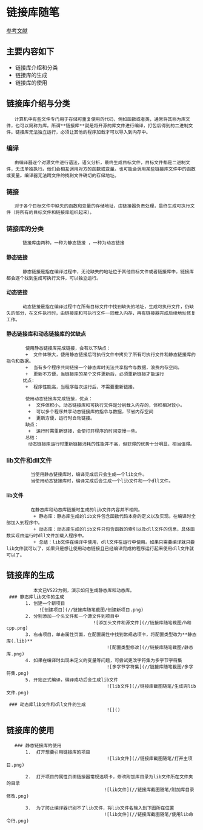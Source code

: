 # 链接库随笔
[参考文献](https://blog.csdn.net/weixin_45004203/article/details/122906403)

## 主要内容如下
   +  链接库介绍和分类
   +  链接库的生成
   +  链接库的使用


## 链接库介绍与分类
       计算机中有些文件专门用于存储可重复使用的代码，例如函数或者类，通常将其称为库文件，也可以简称为库。所谓**链接库**就是将开源的库文件进行编译，打包后得到的二进制文件。链接库无法独立运行，必须让其他的程序加载才可以导入到内存中。

   ###   编译
       由编译器逐个对源文件进行语法，语义分析，最终生成目标文件，目标文件都是二进制文件，无法单独执行。他们会相互调用对方的函数或变量。也可能会调用某些链接库文件中的函数或变量。编译器无法跨文件的找到文件确切的存储地址。

   ###    链接
       对于各个目标文件中缺失的函数和变量的存储地址，由链接器负责处理，最终生成可执行文件（将所有的目标文件和链接库组织起来）。
 
   ###    链接库的分类
          链接库由两种，一种为静态链接 ，一种为动态链接
    
   ####  静态链接
          静态链接是指在编译过程中，无论缺失的地址位于其他目标文件或者链接库中，链接库都会逐个找到生成可执行文件，可以独立运行。

   ####  动态链接
          动态链接是指在编译过程中在所有目标文件中找到缺失的地址，生成可执行文件，仍缺失的部分，在文件执行时，由链接库和可执行文件一同载入内存，再有链接器完成后续地址修复工作。

   ####  静态链接库和动态链接库的优缺点
           使用静态链接库完成链接，会有以下缺点：
           +  文件体积大，使用静态链接后可执行文件中拷贝了所有可执行文件和静态链接库的指令和数据。
           +  当有多个程序共同链接一个静态库时无法共享指令与数据，浪费内存空间。
           +  更新不方便，当链接库的某个文件更新后，必须重新链接才能运行
          优点:
           +  程序性能高，当程序每次运行后，不需要重新链接。
           
           使用动态链接库完成链接，优点：
            +  文件体积小，动态链接库和可执行文件是分别载入内存的，体积相对较小。
            +  可以多个程序共享动态链接库的指令与数据，节省内存空间
            +  更新方便，运行时自动链接。
           缺点：
            +  运行时需重新链接，会使打开程序的时间变慢一些。
           总结：
            动态链接库运行时重新链接消耗的性能并不高，但获得的优势十分明显，相当值得。
           
  ### lib文件和dll文件
             当使用静态链接库时，编译完成后只会生成一个lib文件。
             当使用动态链接库时，编译完成后会生成一个lib文件和一个dll文件。
  
  #### lib文件
             在静态库和动态库链接时生成的lib文件内容并不相同。
              + 静态库：静态库生成的lib文件包含函数代码本身的定义以及实现。在编译时全部加入到程序中。
              + 动态库：动态库生成的lib文件只包含函数的索引以及dll文件的信息，具体函数实现由运行时dll文件加载入程序中。
              + 总结：lib文件在编译中使用，dll文件在运行中使用。如果只需要编译就只要lib文件就可以了，如果只是想让使用动态链接且已经编译完成的程序运行起来使用dll文件就可以了。  

 ## 链接库的生成
              本文已VS22为例，演示如何生成静态库和动态库。
     ### 静态库lib文件的生成
           1. 创建一个新项目
				![创建项目](//链接库随笔截图/创建新项目.png)
           2. 分别添加一个头文件和一个源文件到项目中
                                 	![添加头文件和源文件](//链接库随笔截图/h和cpp.png)
           3. 右击项目，单击属性页面，在配置属性中找到常规选项卡，将配置类型改为**静态库(.lib)**
                                         ![配置类型修改](//链接库随笔截图/静态库.png)
           4. 如果在编译时出现未定义的变量等问题，可尝试更改字符集为多字节字符集
                                         ![多字节字符集](//链接库随笔截图/多字符集.png)
           5. 开始正式编译，编译成功后会生成lib文件
                                         ![lib文件](//链接库截图随笔/生成完lib文件.png)
    
     ### 动态库lib文件和dll文件的生成
                                         ![]()
  
  ## 链接库的使用
                
       ### 静态链接库的使用
           1.  打开想要引用链接库的项目
                                         ![lib文件](//链接库截图随笔/打开主项目.png)
      
           2.  打开项目的属性页面链接器常规选项卡，修改附加库目录为lib文件所在文件夹的目录
                                        ![lib文件](//链接库截图随笔/附加库目录修改.png)
           
           3.  为了防止编译器识别不了lib文件，将lib文件名输入到下图所在位置
                                        ![lib文件](//链接库截图随笔/使用lib命令行.png)

              
            
     


     
